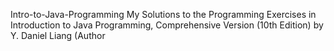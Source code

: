 Intro-to-Java-Programming
My Solutions to the Programming Exercises in Introduction to Java Programming, Comprehensive Version (10th Edition) by Y. Daniel Liang (Author
